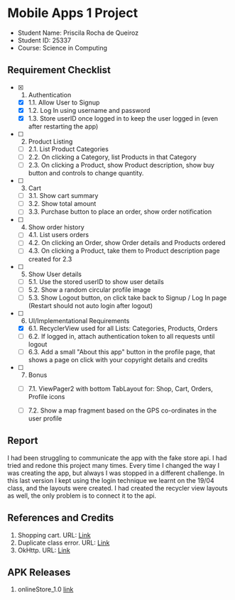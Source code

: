 # Mobile Apps 1 Project

- Student Name: Priscila Rocha de Queiroz
- Student ID: 25337
- Course: Science in Computing

## Requirement Checklist

- [x] 1. Authentication
    - [x] 1.1. Allow User to Signup
    - [x] 1.2. Log In using username and password
    - [x] 1.3. Store userID once logged in to keep the user logged in (even after restarting the app)
- [ ] 2. Product Listing
    - [ ] 2.1. List Product Categories
    - [ ] 2.2. On clicking a Category, list Products in that Category
    - [ ] 2.3. On clicking a Product, show Product description, show buy button and controls to change quantity.
- [ ] 3. Cart
    - [ ] 3.1. Show cart summary
    - [ ] 3.2. Show total amount
    - [ ] 3.3. Purchase button to place an order, show order notification
- [ ] 4. Show order history
    - [ ] 4.1. List users orders
    - [ ] 4.2. On clicking an Order, show Order details and Products ordered
    - [ ] 4.3. On clicking a Product, take them to Product description page created for 2.3
- [ ] 5. Show User details
    - [ ] 5.1. Use the stored userID to show user details
    - [ ] 5.2. Show a random circular profile image
    - [ ] 5.3. Show Logout button, on click take back to Signup / Log In page (Restart should not auto login after logout)
- [ ] 6. UI/Implementational Requirements
    - [x] 6.1. RecyclerView used for all Lists: Categories, Products, Orders
    - [ ] 6.2. If logged in, attach authentication token to all requests until logout
    - [ ] 6.3. Add a small "About this app" button in the profile page, that shows a page on click with your copyright details and credits
- [ ] 7. Bonus
    - [ ] 7.1. ViewPager2 with bottom TabLayout for: Shop, Cart, Orders, Profile icons
    - [ ] 7.2. Show a map fragment based on the GPS co-ordinates in the user profile


## Report

I had been struggling to communicate the app with the fake store api. I had tried and redone this project many times. Every time I changed the way I was creating the app, but always I was stopped in a different challenge.
In this last version I kept using the login technique we learnt on the 19/04 class, and the layouts were created.
I had created the recycler view layouts as well, the only problem is to connect it to the api.

## References and Credits

1. Shopping cart. URL: [Link](https://pusher.com/tutorials/shopping-cart-kotlin-part-1/#demo)
2. Duplicate class error. URL: [Link](https://stackoverflow.com/questions/75274720/a-failure-occurred-while-executing-appcheckdebugduplicateclasses)
3. OkHttp. URL: [Link](https://square.github.io/okhttp/recipes/)

## APK Releases

1. onlineStore_1.0 [link](https://github.com/priilarocha/onlineStore_project/releases/tag/onlineStore)